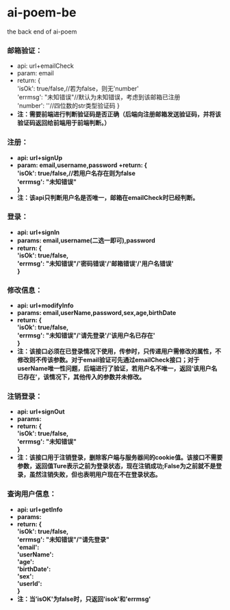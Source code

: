 # ai-poem-be
the back end of ai-poem

### 邮箱验证：
+ api:    url+emailCheck
+ param:  email
+ return: 
          {<br>
          'isOk': true/false,//若为false，则无'number'<br>
	        'errmsg': "未知错误"//默认为未知错误，考虑到该邮箱已注册<br>
	        'number': ''//四位数的str类型验证码
          }
+ <b>注：需要前端进行判断验证码是否正确（后端向注册邮箱发送验证码，并将该验证码返回给前端用于前端判断。）

### 注册：
+ api:		url+signUp
+ param: email,username,password
+return: 
          {<br>
          'isOk': true/false,//若用户名存在则为false<br>
	        'errmsg': "未知错误"<br>
          }
+ <b> 注：该api只判断用户名是否唯一，邮箱在emailCheck时已经判断。
					
### 登录：
+ api:		url+signIn
+ params: email,username(二选一即可),password
+ return: 
          {<br>
          'isOk': true/false,<br>
	        'errmsg': "未知错误"/'密码错误'/'邮箱错误'/'用户名错误'<br>
          }
	 

### 修改信息：
+ api:		url+modifyInfo
+ params: email,userName,password,sex,age,birthDate
+ return: 
          {<br>
          'isOk': true/false,<br>
	        'errmsg': "未知错误"/'请先登录'/'该用户名已存在'<br>
          }
+ <b>注：该接口必须在已登录情况下使用，传参时，只传递用户需修改的属性，不修改则不传该参数。对于email验证可先通过emailCheck接口；对于userName唯一性问题，后端进行了验证，若用户名不唯一，返回‘该用户名已存在’，该情况下，其他传入的参数并未修改。
	
### 注销登录：
+ api:		url+signOut
+ params: 
+ return: 
          {<br>
          'isOk': true/false,<br>
	        'errmsg': "未知错误"<br>
          }
+ <b>注：该接口用于注销登录，删除客户端与服务器间的cookie值。该接口不需要参数，返回值Ture表示之前为登录状态，现在注销成功;False为之前就不是登录，虽然注销失败，但也表明用户现在不在登录状态。

### 查询用户信息：
+ api:		url+getInfo
+ params: 
+ return: 
          {<br>
          'isOk': true/false,<br>
	  'errmsg': "未知错误"/"请先登录"<br>
	  'email': <br>
	  'userName':<br>
	  'age':<br>
	  'birthDate':<br>
	  'sex':<br>
	  'userId':<br>
          }
+ <b>注：当’isOK'为false时，只返回'isok'和'errmsg'